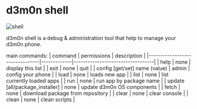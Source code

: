 # d3m0n shell
![shell](https://github.com/d3m0n-project/d3m0n_os/assets/71982379/a4c8e3fc-0ca6-402c-8616-cfd897aa819e)

d3m0n shell is a debug & administration tool that help to manage your d3m0n phone.

main commands:
| command                        | permissions | description                      |
|--------------------------------|-------------|----------------------------------|
| help                           | none        | display this list                |
| exit                           | none        | quit                             |
| config [get/set] name (value)  | admin       | config your phone                |
| load <path>                    | none        | loads new app                    |
| list                           | none        | list currently loaded apps       |
| run <package>                  | none        | run app by package name          |
| update [all/package_installer] | none        | update d3m0n OS components       |
| fetch <package>                | none        | download package from repository |
| clear                          | none        | clear console                    |
| clean                          | none        | clean scripts                    |
